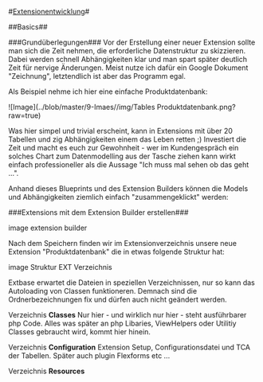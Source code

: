 #[Extensionentwicklung](0100%20Index.markdown)#


##Basics##

###Grundüberlegungen###
Vor der Erstellung einer neuer Extension sollte man sich die Zeit nehmen, die erforderliche Datenstruktur zu skizzieren. Dabei werden schnell Abhängigkeiten klar und man spart später deutlich Zeit für nervige Änderungen. Meist nutze ich dafür ein Google Dokument "Zeichnung", letztendlich ist aber das Programm egal.

Als Beispiel nehme ich hier eine einfache Produktdatenbank:

![Image](../blob/master/9-Imaes//img/Tables Produktdatenbank.png?raw=true)
 


Was hier simpel und trivial erscheint, kann in Extensions mit über 20 Tabellen und zig Abhängigkeiten einem das Leben retten ;) Investiert die Zeit und macht es euch zur Gewohnheit - wer im Kundengespräch ein solches Chart zum Datenmodelling aus der Tasche ziehen kann wirkt einfach professioneller als die Aussage "Ich muss mal sehen ob das geht ...".

Anhand dieses Blueprints und des Extension Builders können die Models und Abhängigkeiten ziemlich einfach "zusammengeklickt" werden:

###Extensions mit dem Extension Builder erstellen###

image extension builder

Nach dem Speichern finden wir im Extensionverzeichnis unsere neue Extension "Produktdatenbank" die in etwas folgende Struktur hat:

image Struktur EXT Verzeichnis

Extbase erwartet die Dateien in speziellen Verzeichnissen, nur so kann das Autoloading von Classen funktioneren. Demnach sind die Ordnerbezeichnungen fix und dürfen auch nicht geändert werden.

Verzeichnis **Classes**
Nur hier - und wirklich nur hier - steht ausführbarer php Code. Alles was später an php Libaries, ViewHelpers oder Utilitiy Classes gebraucht wird, kommt hier hinein. 

Verzeichnis **Configuration**
Extension Setup, Configurationsdatei und TCA der Tabellen. Später auch plugin Flexforms etc ...

Verzeichnis **Resources**
